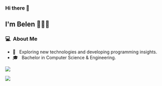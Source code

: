 


### Hi there 👋

## I'm Belen 👩🏻‍💻

### 💻 &nbsp;About Me 

- 🤔 &nbsp; Exploring new technologies and developing programming insights.
- 🎓 &nbsp; Bachelor in Computer Science & Engineering.
  

<p> <img src="https://komarev.com/ghpvc/?username=anabelena&color=blueviolet&style=for-the-badge&base=1000"> </p>

<p> <img src="![Anurag's GitHub stats](https://github-readme-stats.vercel.app/api?username=anabelena&show_icons=true&theme=radical)"> </p>

